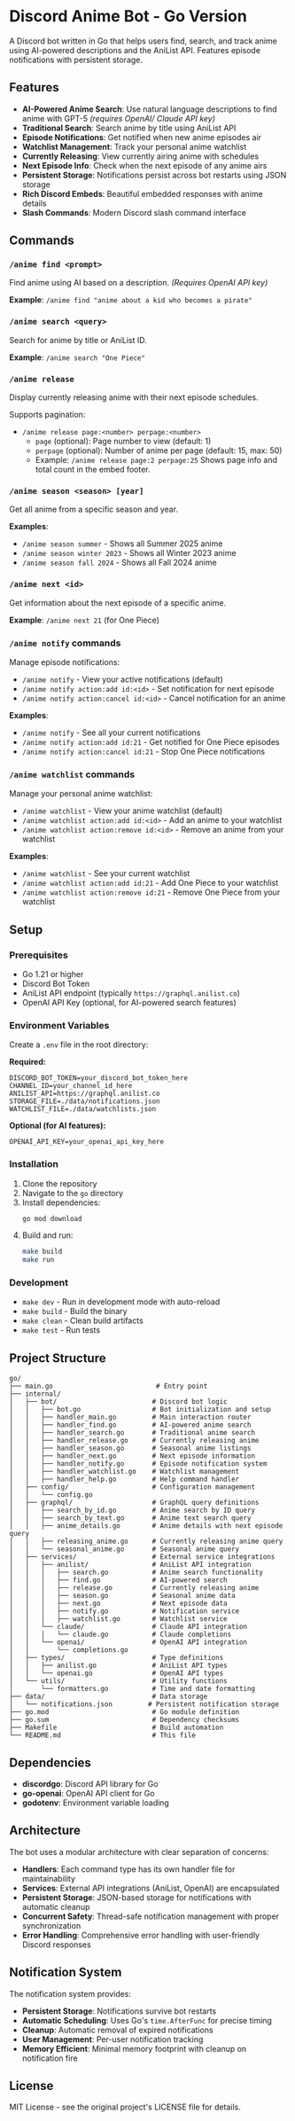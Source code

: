 # Discord Anime Bot - Go Version

A Discord bot written in Go that helps users find, search, and track anime using AI-powered descriptions and the AniList API. Features episode notifications with persistent storage.

## Features

- **AI-Powered Anime Search**: Use natural language descriptions to find anime with GPT-5 _(requires OpenAI/ Claude API key)_
- **Traditional Search**: Search anime by title using AniList API
- **Episode Notifications**: Get notified when new anime episodes air
- **Watchlist Management**: Track your personal anime watchlist
- **Currently Releasing**: View currently airing anime with schedules
- **Next Episode Info**: Check when the next episode of any anime airs
- **Persistent Storage**: Notifications persist across bot restarts using JSON storage
- **Rich Discord Embeds**: Beautiful embedded responses with anime details
- **Slash Commands**: Modern Discord slash command interface

## Commands

### `/anime find <prompt>`

Find anime using AI based on a description. _(Requires OpenAI API key)_

**Example**: `/anime find "anime about a kid who becomes a pirate"`

### `/anime search <query>`

Search for anime by title or AniList ID.

**Example**: `/anime search "One Piece"`

### `/anime release`

Display currently releasing anime with their next episode schedules.

Supports pagination:

- `/anime release page:<number> perpage:<number>`
  - `page` (optional): Page number to view (default: 1)
  - `perpage` (optional): Number of anime per page (default: 15, max: 50)
  - Example: `/anime release page:2 perpage:25`
    Shows page info and total count in the embed footer.

### `/anime season <season> [year]`

Get all anime from a specific season and year.

**Examples**:

- `/anime season summer` - Shows all Summer 2025 anime
- `/anime season winter 2023` - Shows all Winter 2023 anime
- `/anime season fall 2024` - Shows all Fall 2024 anime

### `/anime next <id>`

Get information about the next episode of a specific anime.

**Example**: `/anime next 21` (for One Piece)

### `/anime notify` commands

Manage episode notifications:

- `/anime notify` - View your active notifications (default)
- `/anime notify action:add id:<id>` - Set notification for next episode
- `/anime notify action:cancel id:<id>` - Cancel notification for an anime

**Examples**:

- `/anime notify` - See all your current notifications
- `/anime notify action:add id:21` - Get notified for One Piece episodes
- `/anime notify action:cancel id:21` - Stop One Piece notifications

### `/anime watchlist` commands

Manage your personal anime watchlist:

- `/anime watchlist` - View your anime watchlist (default)
- `/anime watchlist action:add id:<id>` - Add an anime to your watchlist
- `/anime watchlist action:remove id:<id>` - Remove an anime from your watchlist

**Examples**:

- `/anime watchlist` - See your current watchlist
- `/anime watchlist action:add id:21` - Add One Piece to your watchlist
- `/anime watchlist action:remove id:21` - Remove One Piece from your watchlist

## Setup

### Prerequisites

- Go 1.21 or higher
- Discord Bot Token
- AniList API endpoint (typically `https://graphql.anilist.co`)
- OpenAI API Key (optional, for AI-powered search features)

### Environment Variables

Create a `.env` file in the root directory:

**Required:**

```env
DISCORD_BOT_TOKEN=your_discord_bot_token_here
CHANNEL_ID=your_channel_id_here
ANILIST_API=https://graphql.anilist.co
STORAGE_FILE=./data/notifications.json
WATCHLIST_FILE=./data/watchlists.json
```

**Optional (for AI features):**

```env
OPENAI_API_KEY=your_openai_api_key_here
```

### Installation

1. Clone the repository
2. Navigate to the `go` directory
3. Install dependencies:
   ```bash
   go mod download
   ```
4. Build and run:
   ```bash
   make build
   make run
   ```

### Development

- `make dev` - Run in development mode with auto-reload
- `make build` - Build the binary
- `make clean` - Clean build artifacts
- `make test` - Run tests

## Project Structure

```
go/
├── main.go                          # Entry point
├── internal/
│   ├── bot/                        # Discord bot logic
│   │   ├── bot.go                  # Bot initialization and setup
│   │   ├── handler_main.go         # Main interaction router
│   │   ├── handler_find.go         # AI-powered anime search
│   │   ├── handler_search.go       # Traditional anime search
│   │   ├── handler_release.go      # Currently releasing anime
│   │   ├── handler_season.go       # Seasonal anime listings
│   │   ├── handler_next.go         # Next episode information
│   │   ├── handler_notify.go       # Episode notification system
│   │   ├── handler_watchlist.go    # Watchlist management
│   │   ├── handler_help.go         # Help command handler
│   ├── config/                     # Configuration management
│   │   └── config.go
│   ├── graphql/                    # GraphQL query definitions
│   │   ├── search_by_id.go         # Anime search by ID query
│   │   ├── search_by_text.go       # Anime text search query
│   │   ├── anime_details.go        # Anime details with next episode query
│   │   ├── releasing_anime.go      # Currently releasing anime query
│   │   └── seasonal_anime.go       # Seasonal anime query
│   ├── services/                   # External service integrations
│   │   ├── anilist/                # AniList API integration
│   │   │   ├── search.go           # Anime search functionality
│   │   │   ├── find.go             # AI-powered search
│   │   │   ├── release.go          # Currently releasing anime
│   │   │   ├── season.go           # Seasonal anime data
│   │   │   ├── next.go             # Next episode data
│   │   │   ├── notify.go           # Notification service
│   │   │   ├── watchlist.go        # Watchlist service
│   │   └── claude/                 # Claude API integration
│   │   │   └── claude.go           # Claude completions
│   │   └── openai/                 # OpenAI API integration
│   │       └── completions.go
│   ├── types/                      # Type definitions
│   │   ├── anilist.go              # AniList API types
│   │   └── openai.go               # OpenAI API types
│   └── utils/                      # Utility functions
│       └── formatters.go           # Time and date formatting
├── data/                           # Data storage
│   └── notifications.json         # Persistent notification storage
├── go.mod                          # Go module definition
├── go.sum                          # Dependency checksums
├── Makefile                        # Build automation
└── README.md                       # This file
```

## Dependencies

- **discordgo**: Discord API library for Go
- **go-openai**: OpenAI API client for Go
- **godotenv**: Environment variable loading

## Architecture

The bot uses a modular architecture with clear separation of concerns:

- **Handlers**: Each command type has its own handler file for maintainability
- **Services**: External API integrations (AniList, OpenAI) are encapsulated
- **Persistent Storage**: JSON-based storage for notifications with automatic cleanup
- **Concurrent Safety**: Thread-safe notification management with proper synchronization
- **Error Handling**: Comprehensive error handling with user-friendly Discord responses

## Notification System

The notification system provides:

- **Persistent Storage**: Notifications survive bot restarts
- **Automatic Scheduling**: Uses Go's `time.AfterFunc` for precise timing
- **Cleanup**: Automatic removal of expired notifications
- **User Management**: Per-user notification tracking
- **Memory Efficient**: Minimal memory footprint with cleanup on notification fire

## License

MIT License - see the original project's LICENSE file for details.
